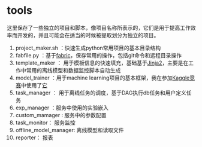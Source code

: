 # tools

这里保存了一些独立的项目和脚本，像项目名称所表示的，它们是用于提高工作效率而开发的，并且可能会在适当的时候被提取划分为独立的项目。

1. project_maker.sh ：快速生成python常用项目的基本目录结构
2. fabfile.py ：基于[fabric](http://www.fabfile.org/)，保存常用的操作，包括git命令和远程目录操作
3. template_maker ： 用于模板信息的快速填充，基础基于[Jinja2](http://jinja.pocoo.org/)，主要是在工作中常用的离线模型和数据监控脚本自动生成
4. model_trainer ：用于machine learning项目的基本框架，我在参加[Kaggle竞赛](https://www.kaggle.com/c/shelter-animal-outcomes)中使用了[它](https://github.com/linpingta/shelter-animal-outcome)
5. task_manager ： 用于离线任务的调度，基于DAG执行db任务和用户定义任务
6. exp_manager ：服务中使用的实验嵌入
7. custom_mamager  : 服务中的参数配置
8. task_monitor： 服务监控
9. offline_model_manager: 离线模型和读取文件
10. reporter： 报表

